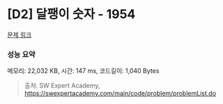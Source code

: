 # [D2] 달팽이 숫자 - 1954 

[문제 링크](https://swexpertacademy.com/main/code/problem/problemDetail.do?contestProbId=AV5PobmqAPoDFAUq) 

### 성능 요약

메모리: 22,032 KB, 시간: 147 ms, 코드길이: 1,040 Bytes



> 출처: SW Expert Academy, https://swexpertacademy.com/main/code/problem/problemList.do